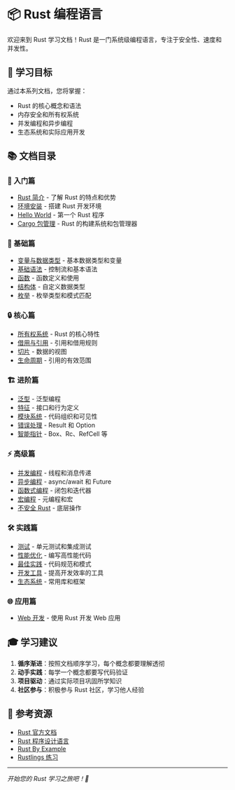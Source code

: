 # 📦 Rust 编程语言

欢迎来到 Rust 学习文档！Rust 是一门系统级编程语言，专注于安全性、速度和并发性。

## 🎯 学习目标

通过本系列文档，您将掌握：
- Rust 的核心概念和语法
- 内存安全和所有权系统
- 并发编程和异步编程
- 生态系统和实际应用开发

## 📚 文档目录

### 🚀 入门篇
- [Rust 简介](./introduction.md) - 了解 Rust 的特点和优势
- [环境安装](./installation.md) - 搭建 Rust 开发环境
- [Hello World](./hello-world.md) - 第一个 Rust 程序
- [Cargo 包管理](./cargo.md) - Rust 的构建系统和包管理器

### 📖 基础篇
- [变量与数据类型](./variables-types.md) - 基本数据类型和变量
- [基础语法](./basic-syntax.md) - 控制流和基本语法
- [函数](./functions.md) - 函数定义和使用
- [结构体](./structs.md) - 自定义数据类型
- [枚举](./enums.md) - 枚举类型和模式匹配

### 🔒 核心篇
- [所有权系统](./ownership.md) - Rust 的核心特性
- [借用与引用](./borrowing.md) - 引用和借用规则
- [切片](./slices.md) - 数据的视图
- [生命周期](./lifetimes.md) - 引用的有效范围

### 🏗️ 进阶篇
- [泛型](./generics.md) - 泛型编程
- [特征](./traits.md) - 接口和行为定义
- [模块系统](./modules.md) - 代码组织和可见性
- [错误处理](./error-handling.md) - Result 和 Option
- [智能指针](./smart-pointers.md) - Box、Rc、RefCell 等

### ⚡ 高级篇
- [并发编程](./concurrency.md) - 线程和消息传递
- [异步编程](./async.md) - async/await 和 Future
- [函数式编程](./functional.md) - 闭包和迭代器
- [宏编程](./macros.md) - 元编程和宏
- [不安全 Rust](./unsafe.md) - 底层操作

### 🛠️ 实践篇
- [测试](./testing.md) - 单元测试和集成测试
- [性能优化](./performance.md) - 编写高性能代码
- [最佳实践](./best-practices.md) - 代码规范和模式
- [开发工具](./tools.md) - 提高开发效率的工具
- [生态系统](./ecosystem.md) - 常用库和框架

### 🌐 应用篇
- [Web 开发](./web-development.md) - 使用 Rust 开发 Web 应用

## 🎓 学习建议

1. **循序渐进**：按照文档顺序学习，每个概念都要理解透彻
2. **动手实践**：每学一个概念都要写代码验证
3. **项目驱动**：通过实际项目巩固所学知识
4. **社区参与**：积极参与 Rust 社区，学习他人经验

## 📖 参考资源

- [Rust 官方文档](https://doc.rust-lang.org/)
- [Rust 程序设计语言](https://kaisery.github.io/trpl-zh-cn/)
- [Rust By Example](https://rustwiki.org/zh-CN/rust-by-example/)
- [Rustlings 练习](https://github.com/rust-lang/rustlings)

---

*开始您的 Rust 学习之旅吧！🚀*

